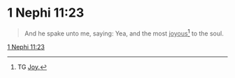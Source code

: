 # 1 Nephi 11:23

> And he spake unto me, saying: Yea, and the most <u>joyous</u>[^a] to the soul.

[1 Nephi 11:23](https://www.churchofjesuschrist.org/study/scriptures/bofm/1-ne/11?lang=eng&id=p23#p23)


[^a]: TG [Joy.](https://www.churchofjesuschrist.org/study/scriptures/tg/joy?lang=eng)
